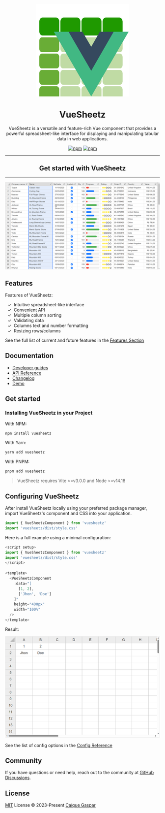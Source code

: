 <div align="center">

<a href="https://vuesheetz.pages.dev/" rel="nofollow">
  <img src="https://raw.githubusercontent.com/caiquegaspar/vuesheetz/main/docs/public/logo.svg" alt="VueSheetz" width="300">
</a>

# VueSheetz

VueSheetz is a versatile and feature-rich Vue component that provides a powerful spreadsheet-like interface for displaying and manipulating tabular data in web applications.

[![npm](https://img.shields.io/npm/dt/vuesheetz)](https://www.npmjs.com/package/vuesheetz)
[![npm](https://img.shields.io/npm/dm/vuesheetz)](https://www.npmjs.com/package/vuesheetz)

---

## Get started with VueSheetz

---

<a href="https://vuesheetz.pages.dev/">
  <img src="https://raw.githubusercontent.com/caiquegaspar/vuesheetz/main/docs/public/github-preview.png" alt="VueSheetz github preview" width="805"/>
</a>

</div>

## Features

Features of VueSheetz:

&nbsp;&nbsp;✓&nbsp; Intuitive spreadsheet-like interface <br>
&nbsp;&nbsp;✓&nbsp; Convenient API <br>
&nbsp;&nbsp;✓&nbsp; Multiple column sorting <br>
&nbsp;&nbsp;✓&nbsp; Validating data <br>
&nbsp;&nbsp;✓&nbsp; Columns text and number formatting <br>
&nbsp;&nbsp;✓&nbsp; Resizing rows/columns <br>

See the full list of current and future features in the [Features Section](https://vuesheetz.pages.dev/guide/features)

## Documentation

- [Developer guides](https://vuesheetz.pages.dev/guide)
- [API Reference](https://vuesheetz.pages.dev/api)
- [Changelog](https://github.com/caiquegaspar/vuesheetz/releases)
- [Demo](https://vuesheetz.pages.dev/guide/demo)

## Get started

### Installing VueSheetz in your Project

With NPM:

```bash
npm install vuesheetz
```

With Yarn:

```bash
yarn add vuesheetz
```

With PNPM:

```bash
pnpm add vuesheetz
```

> VueSheetz requires Vite >=v3.0.0 and Node >=v14.18

## Configuring VueSheetz

After install VueSheetz locally using your preferred package manager, import VueSheetz's component and CSS into your application.

```js
import { VueSheetzComponent } from 'vuesheetz'
import 'vuesheetz/dist/style.css'
```

Here is a full example using a minimal configuration:

```js
<script setup>
import { VueSheetzComponent } from 'vuesheetz'
import 'vuesheetz/dist/style.css'
</script>

<template>
  <VueSheetzComponent
    :data="[
      [1, 2],
      ['Jhon', 'Doe']
    ]"
    height="400px"
    width="100%"
  />
</template>
```

Result:

<img src="https://raw.githubusercontent.com/caiquegaspar/vuesheetz/main/docs/public/basic-demo.png" alt="VueSheetz basic demo preview" width="700"/>

<br />

See the list of config options in the [Config Reference](https://vuesheetz.pages.dev/config/)

## Community

If you have questions or need help, reach out to the community at [GitHub Discussions](https://github.com/caiquegaspar/vuesheetz/discussions).

## License

[MIT](./LICENSE) License © 2023-Present [Caíque Gaspar](https://github.com/caiquegaspar)
